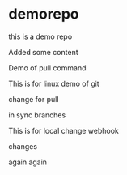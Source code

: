 # demorepo
this is a demo repo

Added some content

Demo of pull command

This is for linux demo of git

change for pull

in sync branches

This is for local change
webhook

changes

again
again

